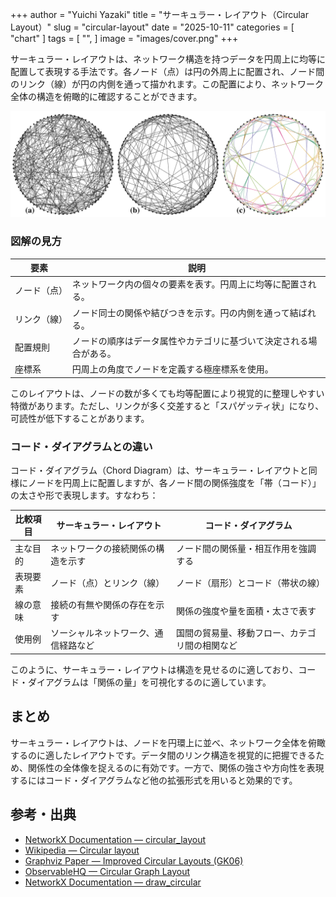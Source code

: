 +++
author = "Yuichi Yazaki"
title = "サーキュラー・レイアウト（Circular Layout）"
slug = "circular-layout"
date = "2025-10-11"
categories = [
    "chart"
]
tags = [
    "",
]
image = "images/cover.png"
+++

サーキュラー・レイアウトは、ネットワーク構造を持つデータを円周上に均等に配置して表現する手法です。各ノード（点）は円の外周上に配置され、ノード間のリンク（線）が円の内側を通って描かれます。この配置により、ネットワーク全体の構造を俯瞰的に確認することができます。


<!--more-->

![](images/mainvisual.png)

### 図解の見方

| 要素 | 説明 |
|------|------|
| ノード（点） | ネットワーク内の個々の要素を表す。円周上に均等に配置される。 |
| リンク（線） | ノード同士の関係や結びつきを示す。円の内側を通って結ばれる。 |
| 配置規則 | ノードの順序はデータ属性やカテゴリに基づいて決定される場合がある。 |
| 座標系 | 円周上の角度でノードを定義する極座標系を使用。 |

このレイアウトは、ノードの数が多くても均等配置により視覚的に整理しやすい特徴があります。ただし、リンクが多く交差すると「スパゲッティ状」になり、可読性が低下することがあります。

### コード・ダイアグラムとの違い

コード・ダイアグラム（Chord Diagram）は、サーキュラー・レイアウトと同様にノードを円周上に配置しますが、各ノード間の関係強度を「帯（コード）」の太さや形で表現します。すなわち：

| 比較項目 | サーキュラー・レイアウト | コード・ダイアグラム |
|-----------|----------------------|------------------|
| 主な目的 | ネットワークの接続関係の構造を示す | ノード間の関係量・相互作用を強調する |
| 表現要素 | ノード（点）とリンク（線） | ノード（扇形）とコード（帯状の線） |
| 線の意味 | 接続の有無や関係の存在を示す | 関係の強度や量を面積・太さで表す |
| 使用例 | ソーシャルネットワーク、通信経路など | 国間の貿易量、移動フロー、カテゴリ間の相関など |

このように、サーキュラー・レイアウトは構造を見せるのに適しており、コード・ダイアグラムは「関係の量」を可視化するのに適しています。

## まとめ

サーキュラー・レイアウトは、ノードを円環上に並べ、ネットワーク全体を俯瞰するのに適したレイアウトです。データ間のリンク構造を視覚的に把握できるため、関係性の全体像を捉えるのに有効です。一方で、関係の強さや方向性を表現するにはコード・ダイアグラムなど他の拡張形式を用いると効果的です。

## 参考・出典

- [NetworkX Documentation — circular_layout](https://networkx.org/documentation/stable/reference/generated/networkx.drawing.layout.circular_layout.html)
- [Wikipedia — Circular layout](https://en.wikipedia.org/wiki/Circular_layout)
- [Graphviz Paper — Improved Circular Layouts (GK06)](https://graphviz.org/documentation/GK06.pdf)
- [ObservableHQ — Circular Graph Layout](https://observablehq.com/@drom/circular-graph-layout)
- [NetworkX Documentation — draw_circular](https://networkx.org/documentation/stable/reference/generated/networkx.drawing.nx_pylab.draw_circular.html)